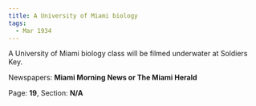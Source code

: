 ```yaml
---  
title: A University of Miami biology  
tags:  
  - Mar 1934  
---  
```

  
A University of Miami biology class will be filmed underwater at Soldiers Key.  
  
Newspapers: **Miami Morning News or The Miami Herald**  
  
Page: **19**, Section: **N/A** 
